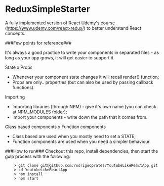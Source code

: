 # ReduxSimpleStarter

A fully implemented version of React Udemy's course (https://www.udemy.com/react-redux/) to better understand React concepts.

###Few points for reference###

It's always a good practice to write your components in separated files - as long as your app grows, it will get easier to support it.

State x Props
- Whenever your component state changes it will recall render() function;
- Props are only.. properties (but can also be used by passing callback functions).

Importing
- Importing libraries (through NPM) - give it's own name (you can check at NPM_MODULES folder);
- Import your components - write down the path that it comes from.

Class based components x Function components
- Class based are used when you mostly need to set a STATE;
- Function components are used when you need a simpler behaviour.

###How to run###
Checkout this repo, install dependencies, then start the gulp process with the following:

```
	> git clone git@github.com:rodrigocprates/YoutubeLikeReactApp.git
	> cd YoutubeLikeReactApp
	> npm install
	> npm start
```
